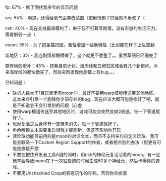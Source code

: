   fp: 67% - 修了困扰我多年的显示问题

 srs: 55% - 啊这，还得给氧气面罩改贴图（把剧情删了的话就不用改了（

 nsh: 40% - 现在变成最超模的了，由于我不打算写剧情，没有带崽的生活压力，需要削弱一点（

moon: 35% - 为了跑圣猫的图，准备增加一些新特性（比如能在杆子上后空翻

新地区：3% - 我连剧情都懒得做了，这个就更不想整了。。虽然草图已经画完了

原有地区增补：45% - 按我目前计划，海岸线和五卵石区域会有几个新房间。本来海岸线的都快做完了，然后突然发现他剧情上有bug。。。





已知问题：
- 联机人数大于1且玩家里有moon时，最好不要用warp模组传送至其他地区。这本来会引发一个删除你全部存档的bug，现在应该大概可能是修好了吧，就是不知道会不会引发别的问题（心虚
- 使用warp模组传送至其他地区时，游戏可能会突然变成2倍速。钻一下管道就好了。
- 玩家复活之后身体有一定概率消失。钻一下管道就好了。
- 角色解锁文本需要重启游戏才能刷新，但这不影响你开玩
- 读珍珠功能目前用的是moon的对话文本，而且不支持任何自定义珍珠。我可能会联系一下Custom Region Support的作者，或者想点别的办法（但更有可能是直接开摆
- 不要在按住开发者工具A键的同时，用nsh的神经元复活活着的moon。有一定概率会导致moon在下一次钻管道的时候生成60多个神经元，然后卡爆你的游戏。
- 不要用Unshackled Coop的猫崽玩fp的存档，否则你会挨饿



